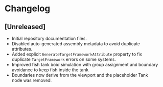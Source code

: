 # Changelog

## [Unreleased]
- Initial repository documentation files.
- Disabled auto-generated assembly metadata to avoid duplicate attributes.
- Added explicit `GenerateTargetFrameworkAttribute` property to fix duplicate
  `TargetFramework` errors on some systems.
- Improved fish tank boid simulation with group assignment and boundary
  avoidance to keep fish inside the tank.
- Boundaries now derive from the viewport and the placeholder Tank node was
  removed.
